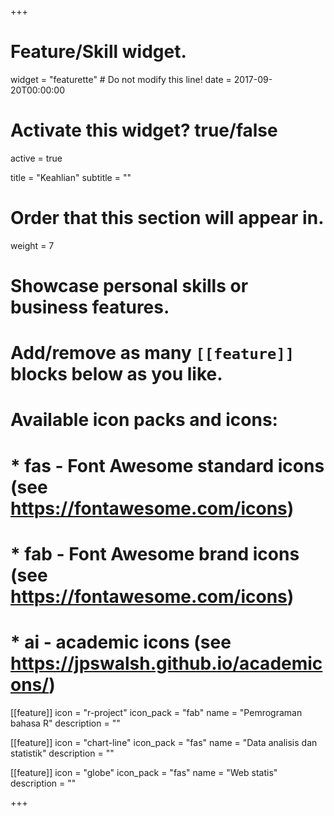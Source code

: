 +++
# Feature/Skill widget.
widget = "featurette"  # Do not modify this line!
date = 2017-09-20T00:00:00

# Activate this widget? true/false
active = true

title = "Keahlian"
subtitle = ""

# Order that this section will appear in.
weight = 7

# Showcase personal skills or business features.
# 
# Add/remove as many `[[feature]]` blocks below as you like.
# 
# Available icon packs and icons:
# * fas - Font Awesome standard icons (see https://fontawesome.com/icons)
# * fab - Font Awesome brand icons (see https://fontawesome.com/icons)
# * ai - academic icons (see https://jpswalsh.github.io/academicons/)

[[feature]]
  icon = "r-project"
  icon_pack = "fab"
  name = "Pemrograman bahasa R"
  description = ""
  
[[feature]]
  icon = "chart-line"
  icon_pack = "fas"
  name = "Data analisis dan statistik"
  description = ""  
  
[[feature]]
  icon = "globe"
  icon_pack = "fas"
  name = "Web statis"
  description = ""

+++
